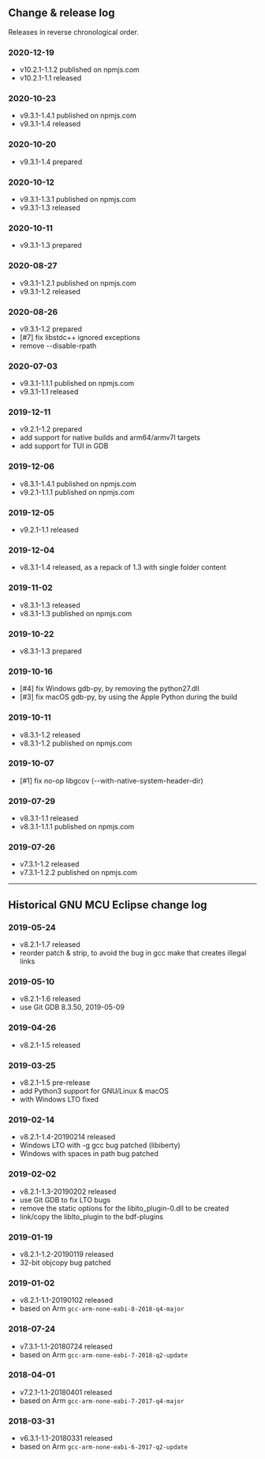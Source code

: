 ## Change & release log

Releases in reverse chronological order.

### 2020-12-19

- v10.2.1-1.1.2 published on npmjs.com
- v10.2.1-1.1 released

### 2020-10-23

- v9.3.1-1.4.1 published on npmjs.com
- v9.3.1-1.4 released

### 2020-10-20

- v9.3.1-1.4 prepared

### 2020-10-12

- v9.3.1-1.3.1 published on npmjs.com
- v9.3.1-1.3 released

### 2020-10-11

- v9.3.1-1.3 prepared

### 2020-08-27

- v9.3.1-1.2.1 published on npmjs.com
- v9.3.1-1.2 released

### 2020-08-26

- v9.3.1-1.2 prepared
- [#7] fix libstdc++ ignored exceptions
- remove --disable-rpath

### 2020-07-03

- v9.3.1-1.1.1 published on npmjs.com
- v9.3.1-1.1 released

### 2019-12-11

- v9.2.1-1.2 prepared
- add support for native builds and arm64/armv7l targets
- add support for TUI in GDB

### 2019-12-06

- v8.3.1-1.4.1 published on npmjs.com
- v9.2.1-1.1.1 published on npmjs.com

### 2019-12-05

- v9.2.1-1.1 released

### 2019-12-04

- v8.3.1-1.4 released, as a repack of 1.3 with single folder content

### 2019-11-02

- v8.3.1-1.3 released
- v8.3.1-1.3 published on npmjs.com

### 2019-10-22

- v8.3.1-1.3 prepared

### 2019-10-16

- [#4] fix Windows gdb-py, by removing the python27.dll
- [#3] fix macOS gdb-py, by using the Apple Python during the build

### 2019-10-11

- v8.3.1-1.2 released
- v8.3.1-1.2 published on npmjs.com

### 2019-10-07

- [#1] fix no-op libgcov (--with-native-system-header-dir)

### 2019-07-29

- v8.3.1-1.1 released
- v8.3.1-1.1.1 published on npmjs.com

### 2019-07-26

- v7.3.1-1.2 released
- v7.3.1-1.2.2 published on npmjs.com

___

## Historical GNU MCU Eclipse change log

### 2019-05-24

- v8.2.1-1.7 released
- reorder patch & strip, to avoid the bug in gcc make that
  creates illegal links

### 2019-05-10

- v8.2.1-1.6 released
- use Git GDB 8.3.50, 2019-05-09

### 2019-04-26

- v8.2.1-1.5 released

### 2019-03-25

- v8.2.1-1.5 pre-release
- add Python3 support for GNU/Linux & macOS
- with Windows LTO fixed

### 2019-02-14

- v8.2.1-1.4-20190214 released
- Windows LTO with -g gcc bug patched (libiberty)
- Windows with spaces in path bug patched

### 2019-02-02

- v8.2.1-1.3-20190202 released
- use Git GDB to fix LTO bugs
- remove the static options for the liblto_plugin-0.dll to be created
- link/copy the liblto_plugin to the bdf-plugins 

### 2019-01-19

- v8.2.1-1.2-20190119 released
- 32-bit objcopy bug patched

### 2019-01-02

- v8.2.1-1.1-20190102 released
- based on Arm `gcc-arm-none-eabi-8-2018-q4-major`

### 2018-07-24

- v7.3.1-1.1-20180724 released
- based on Arm `gcc-arm-none-eabi-7-2018-q2-update`

### 2018-04-01

- v7.2.1-1.1-20180401 released
- based on Arm `gcc-arm-none-eabi-7-2017-q4-major`

### 2018-03-31

- v6.3.1-1.1-20180331 released
- based on Arm `gcc-arm-none-eabi-6-2017-q2-update`
